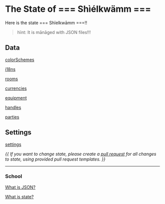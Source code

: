 # The State of === Shìélkwämm ===

Here is the state === Shïelkwāmm ===!! 
> hïnt: It is mānāged with JSON files!!!

## Data

[colorSchemes](colorSchemes/index.md)

[i18ns](i18ns/index.md)

[rooms](rooms/index.md)

[currencies](currencies/index.md)

[equipment](equipments/index.md)

[handles](handles/index.md)

[parties](parties/index.md)

## Settings

[settings](settings/index.md)

*{{ If you want to change state, please create a [pull request](https://docs.github.com/en/github/collaborating-with-issues-and-pull-requests/about-pull-requests) for all changes to state, using provided pull request templates. }}*

-----
### School

[What is JSON?](https://www.copterlabs.com/json-what-it-is-how-it-works-how-to-use-it/)

[What is state?](https://www.freecodecamp.org/news/state-in-javascript-explained-by-cooking-a-simple-meal-2baf10a787ee/)
